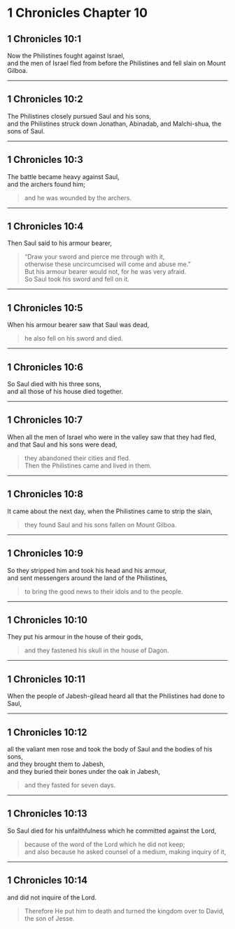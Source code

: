 # 1 Chronicles Chapter 10

## 1 Chronicles 10:1

Now the Philistines fought against Israel,  
and the men of Israel fled from before the Philistines and fell slain on Mount Gilboa.

---

## 1 Chronicles 10:2

The Philistines closely pursued Saul and his sons,  
and the Philistines struck down Jonathan, Abinadab, and Malchi-shua, the sons of Saul.

---

## 1 Chronicles 10:3

The battle became heavy against Saul,  
and the archers found him;

> and he was wounded by the archers.

---

## 1 Chronicles 10:4

Then Saul said to his armour bearer,

> “Draw your sword and pierce me through with it,  
> otherwise these uncircumcised will come and abuse me.”  
> But his armour bearer would not, for he was very afraid.  
> So Saul took his sword and fell on it.

---

## 1 Chronicles 10:5

When his armour bearer saw that Saul was dead,

> he also fell on his sword and died.

---

## 1 Chronicles 10:6

So Saul died with his three sons,  
and all those of his house died together.

---

## 1 Chronicles 10:7

When all the men of Israel who were in the valley saw that they had fled,  
and that Saul and his sons were dead,

> they abandoned their cities and fled.  
> Then the Philistines came and lived in them.

---

## 1 Chronicles 10:8

It came about the next day, when the Philistines came to strip the slain,

> they found Saul and his sons fallen on Mount Gilboa.

---

## 1 Chronicles 10:9

So they stripped him and took his head and his armour,  
and sent messengers around the land of the Philistines,

> to bring the good news to their idols and to the people.

---

## 1 Chronicles 10:10

They put his armour in the house of their gods,

> and they fastened his skull in the house of Dagon.

---

## 1 Chronicles 10:11

When the people of Jabesh-gilead heard all that the Philistines had done to Saul,

---

## 1 Chronicles 10:12

all the valiant men rose and took the body of Saul and the bodies of his sons,  
and they brought them to Jabesh,  
and they buried their bones under the oak in Jabesh,

> and they fasted for seven days.

---

## 1 Chronicles 10:13

So Saul died for his unfaithfulness which he committed against the Lord,

> because of the word of the Lord which he did not keep;  
> and also because he asked counsel of a medium, making inquiry of it,

---

## 1 Chronicles 10:14

and did not inquire of the Lord.

> Therefore He put him to death and turned the kingdom over to David, the son of Jesse.
